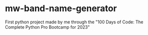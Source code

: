 # mw-band-name-generator
First python project made by me through the "100 Days of Code: The Complete Python Pro Bootcamp for 2023"
